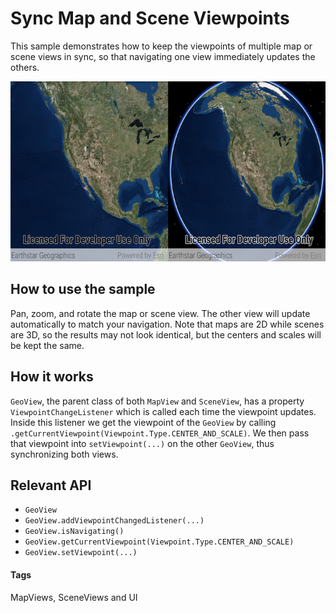 # Sync Map and Scene Viewpoints
This sample demonstrates how to keep the viewpoints of multiple map or scene views in sync, so that navigating one view immediately updates the others.

![Sync Map and Scene Viewpoints App](sync-map-and-scene-viewpoints.png)

## How to use the sample
Pan, zoom, and rotate the map or scene view. The other view will update automatically to match your navigation. Note that maps are 2D while scenes are 3D, so the results may not look identical, but the centers and scales will be kept the same.

## How it works
`GeoView`, the parent class of both `MapView` and `SceneView`, has a property `ViewpointChangeListener` which is called each time the viewpoint updates. Inside this listener we get the viewpoint of the `GeoView` by calling `.getCurrentViewpoint(Viewpoint.Type.CENTER_AND_SCALE)`. We then pass that viewpoint into `setViewpoint(...)` on the other `GeoView`, thus synchronizing both views.

## Relevant API
* `GeoView`
* `GeoView.addViewpointChangedListener(...)`
* `GeoView.isNavigating()`
* `GeoView.getCurrentViewpoint(Viewpoint.Type.CENTER_AND_SCALE)`
* `GeoView.setViewpoint(...)`

#### Tags
MapViews, SceneViews and UI